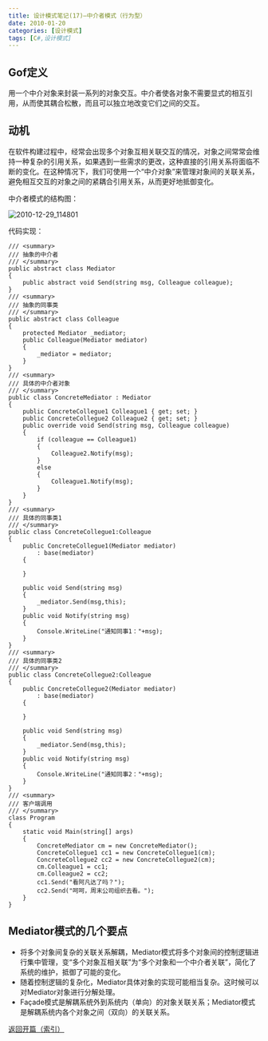 ```yaml
---
title: 设计模式笔记(17)—中介者模式（行为型）
date: 2010-01-20
categories: [设计模式]
tags: [C#,设计模式]
---
```


## Gof定义

用一个中介对象来封装一系列的对象交互。中介者使各对象不需要显式的相互引用，从而使其耦合松散，而且可以独立地改变它们之间的交互。

## 动机

在软件构建过程中，经常会出现多个对象互相关联交互的情况，对象之间常常会维持一种复杂的引用关系，如果遇到一些需求的更改，这种直接的引用关系将面临不断的变化。在这种情况下，我们可使用一个“中介对象”来管理对象间的关联关系，避免相互交互的对象之间的紧耦合引用关系，从而更好地抵御变化。

中介者模式的结构图：

![2010-12-29_114801](http://oec2003.qiniudn.com/2010-12-29_114801.png)

代码实现：

```
/// <summary>
/// 抽象的中介者
/// </summary>
public abstract class Mediator
{
    public abstract void Send(string msg, Colleague colleague);
}
/// <summary>
/// 抽象的同事类
/// </summary>
public abstract class Colleague
{
    protected Mediator _mediator;
    public Colleague(Mediator mediator)
    {
        _mediator = mediator;
    }
}
/// <summary>
/// 具体的中介者对象
/// </summary>
public class ConcreteMediator : Mediator
{
    public ConcreteCollegue1 Colleague1 { get; set; }
    public ConcreteCollegue2 Colleague2 { get; set; }
    public override void Send(string msg, Colleague colleague)
    {
        if (colleague == Colleague1)
        {
            Colleague2.Notify(msg);
        }
        else
        {
            Colleague1.Notify(msg);
        }
    }
}
/// <summary>
/// 具体的同事类1
/// </summary>
public class ConcreteCollegue1:Colleague
{
    public ConcreteCollegue1(Mediator mediator)
        : base(mediator)
    {

    }

    public void Send(string msg)
    {
        _mediator.Send(msg,this);
    }
    public void Notify(string msg)
    {
        Console.WriteLine("通知同事1："+msg);
    }
}
/// <summary>
/// 具体的同事类2
/// </summary>
public class ConcreteCollegue2:Colleague
{
    public ConcreteCollegue2(Mediator mediator)
        : base(mediator)
    {

    }

    public void Send(string msg)
    {
        _mediator.Send(msg,this);
    }
    public void Notify(string msg)
    {
        Console.WriteLine("通知同事2："+msg);
    }
}
/// <summary>
/// 客户端调用
/// </summary>
class Program
{
    static void Main(string[] args)
    {
        ConcreteMediator cm = new ConcreteMediator();
        ConcreteCollegue1 cc1 = new ConcreteCollegue1(cm);
        ConcreteCollegue2 cc2 = new ConcreteCollegue2(cm);
        cm.Colleague1 = cc1;
        cm.Colleague2 = cc2;
        cc1.Send("看阿凡达了吗？");
        cc2.Send("呵呵，周末公司组织去看。");
    }
}
```

## Mediator模式的几个要点

* 将多个对象间复杂的关联关系解耦，Mediator模式将多个对象间的控制逻辑进行集中管理，变“多个对象互相关联”为“多个对象和一个中介者关联”，简化了系统的维护，抵御了可能的变化。
* 随着控制逻辑的复杂化，Mediator具体对象的实现可能相当复杂。这时候可以对Mediator对象进行分解处理。
* Façade模式是解耦系统外到系统内（单向）的对象关联关系；Mediator模式是解耦系统内各个对象之间（双向）的关联关系。

[返回开篇（索引）](http://blog.fwhyy.com/2009/11/design-patterns-notes-1-index/)


